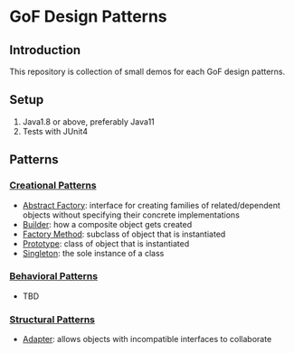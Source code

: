 # GoF Design Patterns


## Introduction
This repository is collection of small demos for each GoF design patterns.


## Setup
1. Java1.8 or above, preferably Java11
2. Tests with JUnit4


## Patterns

### [Creational Patterns](./CreationalPatterns)
- [Abstract Factory](./CreationalPatterns/AbstractFactory/src/main/java/Main.java): interface for creating families of related/dependent objects without specifying their concrete implementations
- [Builder](./CreationalPatterns/Builder/src/main/java/Main.java): how a composite object gets created 
- [Factory Method](./CreationalPatterns/FactoryMethod/src/main/java/Main.java): subclass of object that is instantiated
- [Prototype](./CreationalPatterns/Prototype/src/main/java/Main.java): class of object that is instantiated 
- [Singleton](./CreationalPatterns/Singleton/src/main/java/Main.java): the sole instance of a class 

### [Behavioral Patterns](./BehavioralPatterns)
- TBD

### [Structural Patterns](./StructuralPatterns)
- [Adapter](./StructuralPatterns/Adapter/src/main/java/Main.java): allows objects with incompatible interfaces to collaborate
